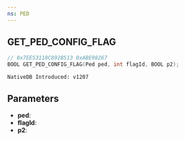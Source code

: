 ```yaml
---
ns: PED
---
```

## GET_PED_CONFIG_FLAG

```c
// 0x7EE53118C892B513 0xABE98267
BOOL GET_PED_CONFIG_FLAG(Ped ped, int flagId, BOOL p2);
```

```
NativeDB Introduced: v1207
```

## Parameters
* **ped**:
* **flagId**:
* **p2**:
